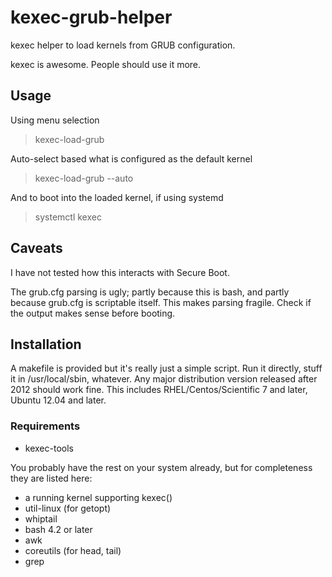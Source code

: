# kexec-grub-helper

kexec helper to load kernels from GRUB configuration.

kexec is awesome. People should use it more.

## Usage

Using menu selection

> kexec-load-grub

Auto-select based what is configured as the default kernel

> kexec-load-grub --auto

And to boot into the loaded kernel, if using systemd

> systemctl kexec

## Caveats

I have not tested how this interacts with Secure Boot.

The grub.cfg parsing is ugly; partly because this is bash, and partly because grub.cfg is scriptable itself. This makes parsing fragile. Check if the output makes sense before booting.

## Installation

A makefile is provided but it's really just a simple script. Run it directly, stuff it in /usr/local/sbin, whatever. Any major distribution version released after 2012 should work fine. This includes RHEL/Centos/Scientific 7 and later, Ubuntu 12.04 and later.

### Requirements

* kexec-tools

You probably have the rest on your system already, but for completeness they are listed here:

* a running kernel supporting kexec()
* util-linux (for getopt)
* whiptail
* bash 4.2 or later
* awk
* coreutils (for head, tail)
* grep